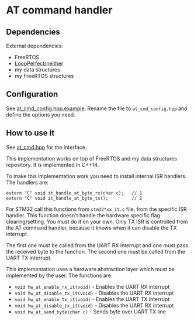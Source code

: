 # AT command handler

## Dependencies

External dependencies:
* FreeRTOS
* [LoopPerfect/neither](https://github.com/LoopPerfect/neither/)
* my data structures
* my FreeRTOS structures

## Configuration

See [at_cmd_config.hpp.example](at_cmd_config.hpp.example). Rename the file to `at_cmd_config.hpp` and define the
options you need.

## How to use it 

See [at_cmd.hpp](at_cmd.hpp) for the interface.

This implementation works on top of FreeRTOS and my data structures repository. It is implemented in C++14.

To make this implementation work you need to install internal ISR handlers. The handlers are:
```
extern "C" void it_handle_at_byte_rx(char c);   // 1
extern "C" void it_handle_at_byte_tx();         // 2
```

For STM32 call this functions from `stm32*xx_it.c` file, from the specific ISR handler. This function doesn't handle
the hardware specific flag clearing/setting. You must do it on your own. Only TX ISR is controlled from the AT command
handler, because it knows when it can disable the TX interrupt.

The first one must be called from the UART RX interrupt and one must pass the received byte to the function. The second
one must be called from the UART TX interrupt.

This implementation uses a hardware abstraction layer which must be implemented by the user. The functions are:
* `void hw_at_enable_rx_it(void)` - Enables the UART RX interrupt
* `void hw_at_disable_tx_it(void)` - Disables the UART RX interrupt
* `void hw_at_enable_tx_it(void)` - Enables the UART TX interrupt
* `void hw_at_disable_tx_it(void)` - Disables the UART RX interrupt
* `void hw_at_send_byte(char c)` - Sends byte over UART TX line
